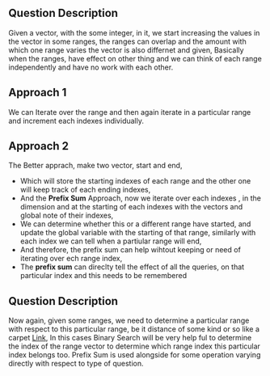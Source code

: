 **Question Description**
--
Given a vector, with the some integer, in it, we start increasing the values in the vector in some ranges, the ranges can overlap and the amount with 
which one range varies the vector is also differnet and given, Basically when the ranges, have effect on other thing and we can think of each range independently and have 
no work with each other.

**Approach 1** 
--
We can Iterate over the range and then again iterate in a particular range and increment each indexes individually.

**Approach 2**
--
The Better apprach, make two vector, start and end, 
- Which will store the starting indexes of each range and the other one will keep track of each ending indexes,
- And the **Prefix Sum** Approach, now we iterate over each indexes , in the dimension and at the starting of each indexes with the vectors and global note of their indexes,
- We can determine whether this or a different range have started, and update the global variable with the starting of that range, similarly with each index we can tell
when a partiular range will end,
- And therefore, the prefix sum can help wihtout keeping or need of iterating over ech range index, 
- The **prefix sum** can direclty tell the effect of all the queries, on that particular index and this needs to be remembered



**Question Description**
--
Now again, given some ranges, we need to determine a particular range with respect to this particular range, be it distance of some kind or so like a carpet [Link](https://leetcode.com/contest/biweekly-contest-78/problems/maximum-white-tiles-covered-by-a-carpet/),
In this cases Binary Search will be very help ful to determine the index of the range vector to determine which range index this particular index belongs too.
Prefix Sum is used alongside for some operation varying directly with respect to type of question.

